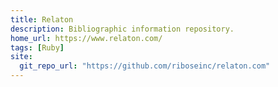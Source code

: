 ```yaml
---
title: Relaton
description: Bibliographic information repository.
home_url: https://www.relaton.com/
tags: [Ruby]
site:
  git_repo_url: "https://github.com/riboseinc/relaton.com"
---
```


